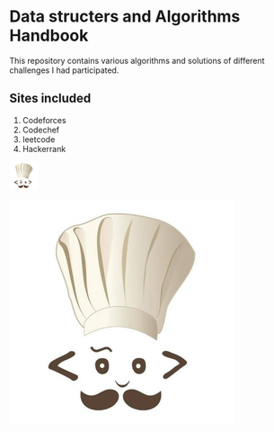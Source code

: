 # Data structers and Algorithms Handbook
This repository contains various algorithms and solutions of different challenges I had participated.

## Sites included
1. Codeforces
2. Codechef
3. leetcode
4. Hackerrank
<img src="images/codechef.jpg" width="50" >

![](images/codechef.jpg)
